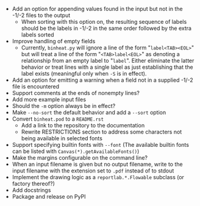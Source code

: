 - Add an option for appending values found in the input but not in the -1/-2
  files to the output
    - When sorting with this option on, the resulting sequence of labels should
      be the labels in -1/-2 in the same order followed by the extra labels
      sorted
- Improve handling of empty fields
    - Currently, `binheat.py` will ignore a line of the form "`label<TAB><EOL>`"
      but will treat a line of the form "`<TAB>label<EOL>`" as denoting a
      relationship from an empty label to "`label`".  Either eliminate the
      latter behavior or treat lines with a single label as just establishing
      that the label exists (meaningful only when `-S` is in effect).
- Add an option for emitting a warning when a field not in a supplied -1/-2
  file is encountered
- Support comments at the ends of nonempty lines?
- Add more example input files
- Should the `-m` option always be in effect?
- Make `--no-sort` the default behavior and add a `--sort` option
- Convert `binheat.pod` to a `README.rst`
    - Add a link to the repository to the documentation
    - Rewrite RESTRICTIONS section to address some characters not being
      available in selected fonts
- Support specifying builtin fonts with `--font` (The available builtin fonts
  can be listed with `Canvas(*).getAvailableFonts()`)
- Make the margins configurable on the command line?
- When an input filename is given but no output filename, write to the input
  filename with the extension set to `.pdf` instead of to stdout
- Implement the drawing logic as a `reportlab.*.Flowable` subclass (or factory
  thereof?)
- Add docstrings
- Package and release on PyPI
